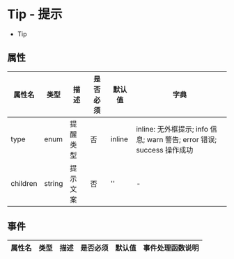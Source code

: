 # Tip - 提示


* Tip

## 属性

属性名 | 类型 | 描述 | 是否必须 | 默认值 | 字典 |  
------- | ------- | ------- | ------- | ------- | ------- |
type | enum | 提醒类型 | 否 | inline | inline: 无外框提示; info    信息; warn 警告; error 错误; success 操作成功 |
children | string | 提示文案 | 否 | '' | - |


## 事件
属性名 | 类型 | 描述 | 是否必须 | 默认值 | 事件处理函数说明 |  
------- | ------- | ------- | ------- | ------- | ------- |


